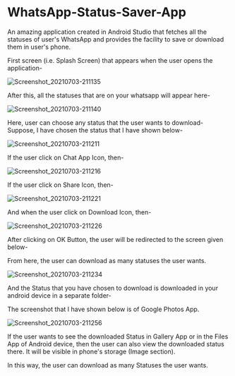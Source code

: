 # WhatsApp-Status-Saver-App
An amazing application created in Android Studio that fetches all the statuses of user's WhatsApp and provides the facility to save or download them in user's phone.

First screen (i.e. Splash Screen) that appears when the user opens the application-

![Screenshot_20210703-211135](https://user-images.githubusercontent.com/64889275/124359745-ebaf8400-dc43-11eb-8479-7321bd29b9c0.png)


After this, all the statuses that are on your whatsapp will appear here-

![Screenshot_20210703-211140](https://user-images.githubusercontent.com/64889275/124359928-a8094a00-dc44-11eb-8f1b-ce79a4a35f45.png)


Here, user can choose any status that the user wants to download-
Suppose, I have chosen the status that I have shown below-

![Screenshot_20210703-211211](https://user-images.githubusercontent.com/64889275/124359826-3f21d200-dc44-11eb-9d83-d10a43606346.png)


If the user click on Chat App Icon, then-

![Screenshot_20210703-211216](https://user-images.githubusercontent.com/64889275/124359843-5234a200-dc44-11eb-90b4-0fe2593de2fc.png)


If the user click on Share Icon, then-

![Screenshot_20210703-211221](https://user-images.githubusercontent.com/64889275/124359860-5fea2780-dc44-11eb-9c4f-0256971efbe7.png)


And when the user click on Download Icon, then-

![Screenshot_20210703-211226](https://user-images.githubusercontent.com/64889275/124359891-8019e680-dc44-11eb-9c75-936f4fd27450.png)


After clicking on OK Button, the user will be redirected to the screen given below-

From here, the user can download as many statuses the user wants.

![Screenshot_20210703-211234](https://user-images.githubusercontent.com/64889275/124359783-13065100-dc44-11eb-9194-590ac98f6668.png)


And the Status that you have chosen to download is downloaded in your android device in a separate folder-

The screenshot that I have shown below is of Google Photos App.

![Screenshot_20210703-211256](https://user-images.githubusercontent.com/64889275/124359981-e69f0480-dc44-11eb-8ceb-f7573151643e.png)


If the user wants to see the downloaded Status in Gallery App or in the Files App of Android device, then the user can also view the downloaded status there. It will be visible in phone's storage (Image section).

In this way, the user can download as many Statuses the user wants.







